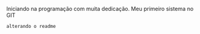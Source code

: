 Iniciando na programação com muita dedicação.
    Meu primeiro sistema no GIT

    alterando o readme